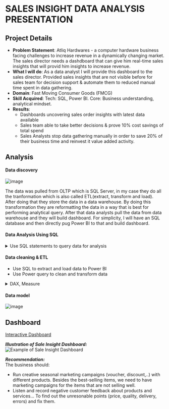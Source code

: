 # SALES INSIGHT DATA ANALYSIS PRESENTATION

## Project Details
- **Problem Statement**: Atliq Hardwares - a computer hardware business facing challenges to increase revenue in a dynamically changing market. The sales director needs a dashdboard that can give him real-time sales insights that will provid him insights to increase revenue.
- **What I will do**: As a data analyst I will provide this dashboard to the sales director. Provided sales insights that are not visible before for sales team for decision support & automate them to reduced manual time spent in data gathering.
- **Domain**: Fast Moving Consumer Goods (FMCG)
- **Skill Acquired**: Tech: SQL, Power BI.  Core: Business understanding, analytical mindset.  
- **Results**:
  - Dashboards uncovering sales order insights with latest data available
  - Sales team able to take better decisions & prove 10% cost savings of total spend
  - Sales Analysts stop data gathering manually in order to save 20% of their business time and reinvest it value added activity.


## Analysis
#### Data discovery  

![image](https://github.com/user-attachments/assets/32322768-02a2-4f14-9473-07e158ebe171)

The data was pulled from OLTP which is SQL Server, in my case they do all the tranformation which is also called ETL(extract, transform and load). After doing that they store the data in a data warehouse. By doing this transformation they are reformatting the data in a way that is best for performing analytical query. After that data analysts pull the data from data warehouse and they will build dashboard. For simplicity, I will have an SQL database and then directly pug Power BI to that and build dashboard.

#### Data Analysis Using SQL  
<details>
<summary>Use SQL statements to query data for analysis</summary>
  
1. Show all customer records  
`SELECT * FROM customers;`
3. Show total numer of customers  
`SELECT COUNT(*) FROM customers;`
4. Show transactions for Cheinnai market (market code for chennai is Mark001)  
`SELECT * FROM transactions WHERE market_code = 'Mark001';`
5. Show distinct product codes that were sold in chennai  
`SELECT distinct product_code FROM transactions WHERE market_code = 'Mark001';`
6. Show transactions where currency is US dollars  
`SELECT * FROM transactions WHERE currency = 'USD';`
7. Show transactions in 2020 join by date table  
`SELECT * FROM transactions INNER JOIN date ON transactions.order_date = date.date WHERE date.year = 2020;`
8. Show total revenue in year 2020  
`SELECT SUM(sales_amount) FROM transactions INNER JOIN date ON transactions.order_date = date.date WHERE date.year = 2020 and transactions.currency = 'INR\r' or transactions.currency = 'USD\r';`
9. Show total revenue in year 2020, January Month  
`SELECT SUM(sales_amount) FROM transactions INNER JOIN date ON transactions.order_date = date.date WHERE date.year = 2020 and date.month_name = 'January' and transactions.currency = 'INR\r' or transactions.currency = 'USD\r';`
10. Show total revenue in year 2020 in Chennai  
`SELECT SUM(*) FROM transactions INNER JOIN date ON transactions.order_date = date.date WHERE date.year = 2020 and transactions.market_code = 'Mark001' and transactions.currency = 'INR\r' or transactions.currency = 'USD\r';`

</details>

#### Data cleaning & ETL
- Use SQL to extract and load data to Power BI
- Use Power query to clean and transform data
<details>
<summary>DAX, Measure</summary>

1. Formula to create norm_amount column  
   `= Table.AddColumn(#"Filtered Rows", "norm_amount", each if [currency] = "USD" or [currency] = "USD\r" then [sales_amount]*75 else [sales_amount], type any)`
</details>

#### Data model   
![image](https://github.com/user-attachments/assets/71d22910-6e0b-483c-98b1-2ea2ede14d3e)

## Dashboard
<a href="https://app.powerbi.com/view?r=eyJrIjoiNjVhY2Q3MGEtM2VjYS00MmMwLWEyZDQtMWYxMTM2NmQ0ZmM3IiwidCI6IjFkYjA0Njk1LWI4NzYtNGE1YS04MzQwLWU2MGI4ZTFiZWVhMiIsImMiOjEwfQ%3D%3D" 
target="_blank">Interactive Dashboard</a>

_**Illustration of Sale Insight Dashboard:**_
![Example of Sale Insight Dashboard](https://github.com/user-attachments/assets/00bc3b2b-edad-4d39-9570-32ae01e356a3)


_**Recommendation:**_  
The business should:
  + Run creative seasonal marketing campaigns (voucher, discount,..) with different products. Besides the best-selling items, we need to have marketing campaigns for the items that are not selling well.
  + Listen and record negative customer feedback about products and services... To find out the unresonable points (price, quality, delivery, errors) and fix them.
